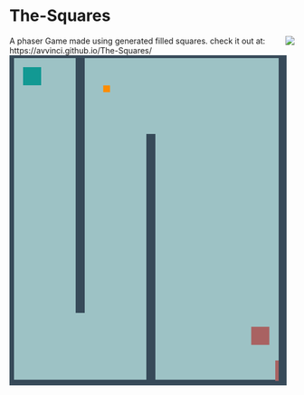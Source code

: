 # The-Squares
<img src="http://phaser.io/images/github/arcade-cab.png" align="right">
A phaser Game made using generated filled  squares.
check it out at: https://avvinci.github.io/The-Squares/
<img src="https://github.com/avvinci/The-Squares/blob/gh-pages/The%20Squares.png" align="left">


